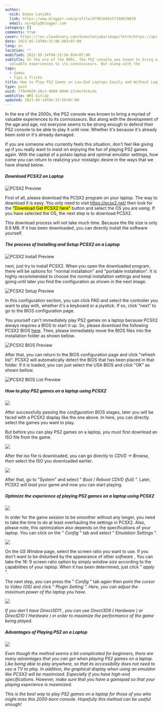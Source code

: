 ```yaml
---
author:
  nick: Dimas Lanjaka
  link: https://www.blogger.com/profile/07981649157148639830
  email: noreply@blogger.com
category: []
comments: true
cover: https://res.cloudinary.com/dimaslanjaka/image/fetch/https://api.duniagames.co.id/api/content/upload/file/14053741101592474239.jpg
date: 2021-05-14T04:15:00.001+07:00
lang: en
location: ""
modified: 2021-05-14T04:15:56.054+07:00
subtitle: In the era of the 000s, the PS2 console was known to bring a myriad of
  valuable experiences to its connoisseurs. But along with the
tags:
  - Games
  - Tips & Tricks
title: How to Play PS2 Games on Low-End Laptops Easily and Without Lag
type: post
uuid: 779e4029-20c2-4888-8040-21c6e79c6cda
webtitle: WMI Gitlab
updated: 2021-05-14T04:15:56+07:00
---
```


<p>  In the era of the 2000s, the PS2 console was known to bring a myriad of valuable experiences to its connoisseurs. But along with the development of the age and age, not everyone seems to be strong enough to defend their PS2 console to be able to play it until now. Whether it's because it's already been sold or it's already damaged. </p><p>  If you are someone who currently feels this situation, don't feel like giving up if you really want to insist on enjoying the fun of playing PS2 games again. With the capital of a potato laptop and optimal emulator settings, how come you can return to realizing your nostalgic desire in the ways that we have shared below. </p> <div>  <h5>Download PCSX2 on Laptop</h5>  <img src="https://res.cloudinary.com/dimaslanjaka/image/fetch/https://api.duniagames.co.id/api/content/upload/file/14053741101592474239.jpg" alt="PCSX2 Preview">   <p>First of all, please download the PCSX2 program on your laptop. The way to download it is easy. You only need to visit <a href="https://pcsx2.net/" rel="noopener noreferer nofollow" target="_blank">https://pcsx2.net/</a> then look for the <mark>"Download Get PCSX2 here"</mark> button and select the OS you are using. If you have selected the OS, the next step is to download PCSX2.</p>   <p>This download process will not take much time. Because the file size is only 6.9 MB. If it has been downloaded, you can directly install the software yourself.</p></div> <div>  <h5>The process of Installing and Setup PCSX2 on a Laptop</h5>  <img src="https://res.cloudinary.com/dimaslanjaka/image/fetch/https://api.duniagames.co.id/api/content/upload/file/3749947291592474253.jpg" alt="PCSX2 Install Preview">  <p>next, just try to install PCSX2. When you open the downloaded program, there will be options for "normal installation" and "portable installation". It is highly recommended to choose the normal installation settings and keep going until later you find the configuration as shown in the next image.</p>  <img src="https://res.cloudinary.com/dimaslanjaka/image/fetch/https://api.duniagames.co.id/api/content/upload/file/1164241131592474280.jpg" alt="PCSX2 Setup Preview">  <p>In this configuration section, you can click PAD and select the controller you want to play with, whether it's a keyboard or a joystick. If so, click "next" to go to the BIOS configuration page.</p>  <p>You yourself can't immediately play PS2 games on a laptop because PCSX2 always requires a BIOS to start it up. So, please download the following PCSX2 BIOS <a href="https://pcsx2.net/download/releases/tools/search.html" rel="noopener noreferer nofollow" target="_blank">here</a>. Then, please immediately move the BIOS files into the installation folder as shown bellow.</p>  <img src="https://res.cloudinary.com/dimaslanjaka/image/fetch/https://api.duniagames.co.id/api/content/upload/file/1380203461592474354.jpg" alt="PCSX2 BIOS Preview">  <p>After that, you can return to the BIOS configuration page and click "refresh list". PCSX2 will automatically detect the BIOS that has been placed in that folder. If it is loaded, you can just select the USA BIOS and click "OK" as shown bellow.</p>  <img src="https://res.cloudinary.com/dimaslanjaka/image/fetch/https://api.duniagames.co.id/api/content/upload/file/10807827161592474366.jpg" alt="PCSX2 BIOS List Preview"></div> <div>  <h5>    How to play PS2 games on a laptop using PCSX2   </h5>  <p>    <img src="https://res.cloudinary.com/dimaslanjaka/image/fetch/https://api.duniagames.co.id/api/content/upload/file/7459620581592474385.jpg">  </p>  <p>    After successfully passing the <em> configuration </em> BIOS stages, later you will be faced with a PCSX2 display like the one above. In here, you can directly select the games you want to play.   </p>  <p>    But before you can play PS2 games on a laptop, you must first download an ISO file from the game.   </p>  <p>    <img src="https://res.cloudinary.com/dimaslanjaka/image/fetch/https://api.duniagames.co.id/api/content/upload/file/17032667731592474404.jpg">  </p>  <p>    After the iso file is downloaded, you can go directly to <em> CDVD -&gt; Browse, then </em> select the ISO you downloaded earlier.   </p>  <p>    <img src="https://res.cloudinary.com/dimaslanjaka/image/fetch/https://api.duniagames.co.id/api/content/upload/file/16847219011592474420.jpg">  </p>  <p>    After that, go to "System" and select "<em> Boot </em> / <em> Reboot CDVD (full) </em>". Later, PCSX2 will <em> load </em> your game and now you can start playing.   </p></div> <div>  <h5>    Optimize the experience of playing PS2 games on a laptop using PCSX2   </h5>  <p>    <img src="https://res.cloudinary.com/dimaslanjaka/image/fetch/https://api.duniagames.co.id/api/content/upload/file/5565314021592474550.jpg">  </p>  <p>    In order for the game session to be smoother without any longer, you need to take the time to do at least overhauling the settings in PCSX2. Also, please note, this optimization also depends on the specifications of your laptop. You can click on the "<em> Config </em>" tab and select "<em> Emulation </em> <em> Settings </em>".   </p>  <p>    <img src="https://res.cloudinary.com/dimaslanjaka/image/fetch/https://api.duniagames.co.id/api/content/upload/file/5771766571592474579.jpg">  </p>  <p>    On the <em> GS Window </em> page, select the screen ratio you want to use. If you don't want to be disturbed by the appearance of other <em> software </em>,     You can take the 16: 9 screen ratio option by simply <em> window size </em> according to the capabilities of your laptop. When it has been determined, just click "<em> apply </em>".   </p>  <p>    The next step, you can press the "<em> Config </em>" tab again then point the <em> cursor </em> to <em> Video (GS) </em> and click "<em> Plugin Setting <!-- em--> ”. Here, you can adjust the maximum power of the laptop you have.   </em></p><em>  <p>    <img src="https://res.cloudinary.com/dimaslanjaka/image/fetch/https://api.duniagames.co.id/api/content/upload/file/17279726661592475127.jpg">  </p>  <p>    If you don't have <em> Direct3D11 </em>, you can use <em> Direct3D9 </em> (<em> Hardware </em>) or <em> DirectD10 </em> (<em> Hardware <!-- em-->) in order to maximize the performance of the game being played.   </em></p></em></div><em><em> <div>  <h5>    Advantages of Playing PS2 on a Laptop   </h5>  <p>    <img src="https://res.cloudinary.com/dimaslanjaka/image/fetch/https://api.duniagames.co.id/api/content/upload/file/12990842241592475079.png">  </p>  <p>    Even though the method seems a bit complicated for beginners, there are many advantages that you can get when playing PS2 games on a laptop. Like being able to play anywhere, so that its accessibility does not need to use a TV to play. In addition, the graphical display when using an emulator like PCSX2 will be maximized. Especially if you have high-end specifications. However, make sure that you have a gamepad so that your playing experience is maximized.   </p>  <p>    This is the best way to play PS2 games on a laptop for those of you who might miss this 2000-born console. Hopefully this method can be useful enough!   </p></div></em></em>